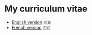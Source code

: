 # My curriculum vitae

- [English version](./[en]CV_Benjamin_Collet.pdf) :uk:
- [French version](./[fr]CV_Benjamin_Collet.pdf) :fr:
